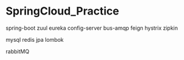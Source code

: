 # SpringCloud_Practice
spring-boot
zuul
eureka
config-server
bus-amqp
feign
hystrix
zipkin

mysql
redis
jpa
lombok

rabbitMQ
